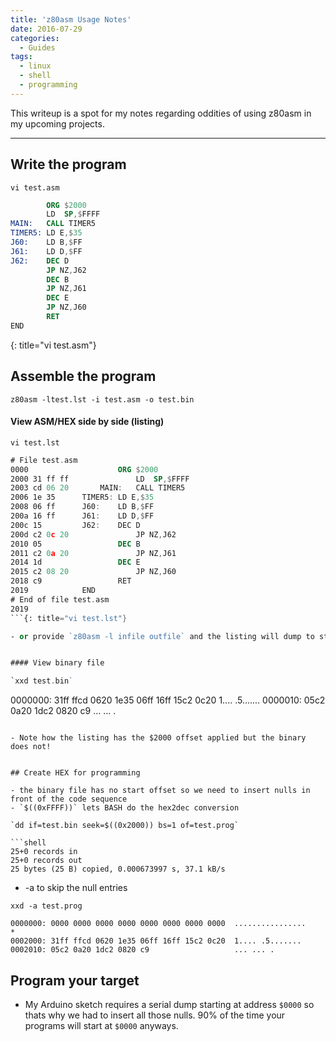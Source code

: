 ```yaml
---
title: 'z80asm Usage Notes'
date: 2016-07-29
categories:
  - Guides
tags:
  - linux
  - shell
  - programming
---
```


This writeup is a spot for my notes regarding oddities of using z80asm in my upcoming projects.

---


## Write the program

`vi test.asm`

```nasm
		ORG	$2000
		LD	SP,$FFFF
MAIN:	CALL TIMER5
TIMER5:	LD E,$35
J60:	LD B,$FF
J61:	LD D,$FF
J62:	DEC D
		JP NZ,J62
		DEC B
		JP NZ,J61
		DEC E
		JP NZ,J60
		RET
END
```
{: title="vi test.asm"}

## Assemble the program

```shell
z80asm -ltest.lst -i test.asm -o test.bin
```

#### View ASM/HEX side by side (listing)

`vi test.lst`

```nasm
# File test.asm
0000					ORG	$2000  
2000 31 ff ff				LD	SP,$FFFF  
2003 cd 06 20		MAIN:	CALL TIMER5  
2006 1e 35		TIMER5:	LD E,$35  
2008 06 ff		J60:	LD B,$FF  
200a 16 ff		J61:	LD D,$FF  
200c 15			J62:	DEC D  
200d c2 0c 20				JP NZ,J62  
2010 05					DEC B  
2011 c2 0a 20				JP NZ,J61  
2014 1d					DEC E  
2015 c2 08 20				JP NZ,J60  
2018 c9					RET  
2019			END
# End of file test.asm
2019
```{: title="vi test.lst"}

- or provide `z80asm -l infile outfile` and the listing will dump to stdout


#### View binary file

`xxd test.bin`

```
0000000: 31ff ffcd 0620 1e35 06ff 16ff 15c2 0c20  1.... .5.......
0000010: 05c2 0a20 1dc2 0820 c9                   ... ... .
```

- Note how the listing has the $2000 offset applied but the binary does not!


## Create HEX for programming

- the binary file has no start offset so we need to insert nulls in front of the code sequence
- `$((0xFFFF))` lets BASH do the hex2dec conversion

`dd if=test.bin seek=$((0x2000)) bs=1 of=test.prog`

```shell
25+0 records in
25+0 records out
25 bytes (25 B) copied, 0.000673997 s, 37.1 kB/s
```

- -a to skip the null entries

`xxd -a test.prog`

```
0000000: 0000 0000 0000 0000 0000 0000 0000 0000  ................
*
0002000: 31ff ffcd 0620 1e35 06ff 16ff 15c2 0c20  1.... .5.......
0002010: 05c2 0a20 1dc2 0820 c9                   ... ... .
```

## Program your target

- My Arduino sketch requires a serial dump starting at address `$0000` so thats why we had to insert all those nulls. 90% of the time your programs will start at `$0000` anyways.
